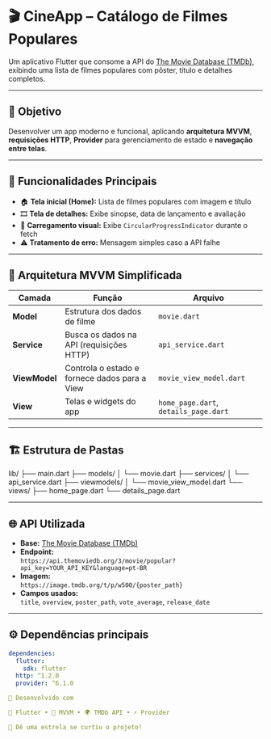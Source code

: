 # 🎬 CineApp – Catálogo de Filmes Populares

Um aplicativo Flutter que consome a API do [The Movie Database (TMDb)](https://www.themoviedb.org/), exibindo uma lista de filmes populares com pôster, título e detalhes completos.

---

## 🚀 Objetivo

Desenvolver um app moderno e funcional, aplicando **arquitetura MVVM**, **requisições HTTP**, **Provider** para gerenciamento de estado e **navegação entre telas**.

---

## 🧩 Funcionalidades Principais

- 🏠 **Tela inicial (Home):** Lista de filmes populares com imagem e título  
- 🎞 **Tela de detalhes:** Exibe sinopse, data de lançamento e avaliação  
- 🔄 **Carregamento visual:** Exibe `CircularProgressIndicator` durante o fetch  
- ⚠️ **Tratamento de erro:** Mensagem simples caso a API falhe  

---

## 🧠 Arquitetura MVVM Simplificada

| Camada | Função | Arquivo |
|--------|--------|---------|
| **Model** | Estrutura dos dados de filme | `movie.dart` |
| **Service** | Busca os dados na API (requisições HTTP) | `api_service.dart` |
| **ViewModel** | Controla o estado e fornece dados para a View | `movie_view_model.dart` |
| **View** | Telas e widgets do app | `home_page.dart`, `details_page.dart` |

---

## 🏗 Estrutura de Pastas

lib/
├── main.dart
├── models/
│ └── movie.dart
├── services/
│ └── api_service.dart
├── viewmodels/
│ └── movie_view_model.dart
└── views/
├── home_page.dart
└── details_page.dart



---

## 🌐 API Utilizada

- **Base:** [The Movie Database (TMDb)](https://developers.themoviedb.org/3)
- **Endpoint:**  
  `https://api.themoviedb.org/3/movie/popular?api_key=YOUR_API_KEY&language=pt-BR`
- **Imagem:**  
  `https://image.tmdb.org/t/p/w500/{poster_path}`
- **Campos usados:**  
  `title`, `overview`, `poster_path`, `vote_average`, `release_date`

---

## ⚙️ Dependências principais

```yaml
dependencies:
  flutter:
    sdk: flutter
  http: ^1.2.0
  provider: ^6.1.0

🧠 Desenvolvido com

💙 Flutter • 🧩 MVVM • 🌍 TMDb API • ⚡ Provider

🌟 Dê uma estrela se curtiu o projeto!
